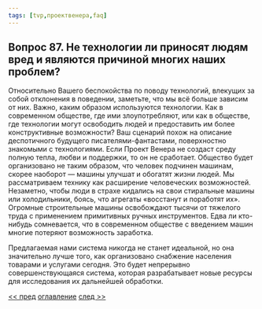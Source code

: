 ```yaml
---
tags: [tvp,проектвенера,faq]
---
```

## Вопрос 87. Не технологии ли приносят людям вред и являются причиной многих наших проблем?

Относительно Вашего беспокойства по поводу технологий, влекущих за собой отклонения в поведении, заметьте, что мы всё больше зависим от них. Важно, каким образом используются технологии. Как в современном обществе, где ими злоупотребляют, или как в обществе, где технологии могут освободить людей и предоставить им более конструктивные возможности? Ваш сценарий похож на описание деспотичного будущего писателями-фантастами, поверхностно знакомыми с технологиями. Если Проект Венера не создаст среду полную тепла, любви и поддержки, то он не сработает. Общество будет организовано не таким образом, что человек подчинен машинам, скорее наоборот — машины улучшат и обогатят жизни людей. Мы рассматриваем технику как расширение человеческих возможностей. Незаметно, чтобы люди в страхе кидались на свои стиральные машины или холодильники, боясь, что агрегаты «восстанут и поработят их». Огромные строительные машины освобождают тысячи от тяжелого труда с применением примитивных ручных инструментов. Едва ли кто-нибудь сомневается, что в современном обществе с введением машин многие потеряют возможность заработка.

Предлагаемая нами система никогда не станет идеальной, но она значительно лучше того, как организовано снабжение населения товарами и услугами сегодня. Это будет непрерывно совершенствующаяся система, которая разрабатывает новые ресурсы для исследования их дальнейшей обработки.

[<< пред](Вопрос%2086.%20Поддерживаете%20ли%20Вы%20лишение%20жизни%20людей%20с%20аберрантным%20поведением.md) [оглавление](FAQ%20%D0%BF%D0%BE%20%D0%BF%D1%80%D0%BE%D0%B5%D0%BA%D1%82%D1%83%20%C2%AB%D0%92%D0%B5%D0%BD%D0%B5%D1%80%D0%B0%C2%BB.md) [след >>](Вопрос%2088.%20Предлагаете%20ли%20Вы%20использовать%20«техническую%20элиту»,%20которая%20будет%20решать,%20в%20каком%20направлении%20развиваться%20обществу.md)